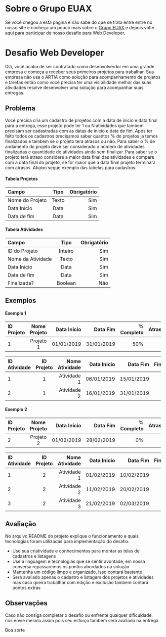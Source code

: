 # Sobre o Grupo EUAX
Se você chegou a esta pagina e não sabe do que se trata entre entre no nosso site e conheça um pouco mais sobre o [Grupo EUAX](https://grupoeuax.com.br/carreira/) e depois volte aqui para participar de nosso desafio para Web Developer.

# Desafio Web Developer
Olá, você acaba de ser contratado como desenvolverdor em uma grande empresa e começa a receber seus primeiros projetos para trabalhar. Sua empresa não usa o ARTIA como solução para acompanhamento de projetos e tarefas então como você precisa ter uma visibilidade melhor das suas atividades resolve desenvolver uma solução para acompanhar suas entregas.

## Problema

Você precisa cria um cadastro de projetos com a data de inicio e data final para a entrega, esse projeto pode ter 1 ou N atividades que tambem precisam ser cadastradas com as datas de inicio e data de fim. Após ter feito todos os cadastros precisamos saber quantos % do projetos ja temos finalizados e tambem se o projeto tera atrasos ou não.
Para saber o % de andamento do projeto deve ser considerado o número de atividades finalizadas e quantidade de atividades ainda sem finalizar.
Para saber se o projeto terá atraso considere a maior data final das atividades e compare com a data final do projeto, se for maior que a data final projeto terminara com atrasos. Abaixo segue exemplo das tabelas para cadastros.

#### Tabela Projetos
| Campo           | Tipo    | Obrigatório  |
| :-------------- | :-----: | -----------: |
| Nome do Projeto | Texto   | Sim          |
| Data Início     | Data    | Sim          |
| Data de fim     | Data    | Sim          |

#### Tabela Atividades
| Campo             | Tipo    | Obrigatório  |
| :--------------   | :-----: | -----------: |
| ID do Projeto     | Inteiro | Sim          |
| Nome da Atividade | Texto   | Sim          |
| Data Início       | Data    | Sim          |
| Data de fim       | Data    | Sim          |
| Finalizada?       | Boolean | Não          |

## Exemplos

#### Exemplo 1

| ID Projeto | Nome Projeto | Data Inicio | Data Fim   | % Completo | Atrasado |
| :--------- | :----------: | ----------: | ---------: | ---------: | -------: |
| 1          | Projeto 1    | 01/01/2019  | 31/01/2019 | 50%        | Não      |

| ID Atividade | ID Projeto | Nome Atividade | Data Inicio | Data Fim   | Finalizada? |
| :---------- | :---------: | -------------: | ----------: | ---------: | ----------: |
| 1          | 1            | Atividade 1    | 06/01/2019  | 15/01/2019 | Sim                 |
| 2          | 1            | Atividade 2    | 16/01/2019  | 31/01/2019 | Não                 |

#### Exemplo 2

| ID Projeto | Nome Projeto | Data Inicio | Data Fim   | % Completo | Atrasado |
| :--------- | :----------: | ----------: | ---------: | ---------: | -------: |
| 2          | Projeto 2    | 01/02/2019  | 28/02/2019 | 0%         | Sim      |

| ID Atividade | ID Projeto | Nome Atividade | Data Inicio | Data Fim   | Finalizada? |
| :---------- | :---------: | -------------: | ----------: | ---------: | ----------: |
| 1          | 2            | Atividade 1    | 01/02/2019  | 10/02/2019 | Não                 |
| 2          | 2            | Atividade 2    | 11/02/2019  | 20/02/2019 | Não                 |
| 3          | 2            | Atividade 3    | 21/02/2019  | 02/03/2019 | Não                 |

## Avaliação
No arquivo README do projeto explique o funcionamento e quais tecnologias foram utilizadas para implementação do desafio.
* Use sua criatividade e conhecimentos para montar as telas de cadastros e listagens
* Use a linguagem e tecnologias que se sentir avontade, em nossa conversa repassaremos os pontos abordados na solução
* Mantenha um código limpo e organizado, isso contará bastante
* Será avaliado apenas o cadastro e listagem dos projetos e atividades mas caso queira trabalhar com edição e exclusão tambem contará pontos extras

## Observações
Caso não consiga completar o desafio ou enfrente qualquer dificuldade, nos envie mesmo assim pois seu esforço tambem será avaliado na entrega

Boa sorte

